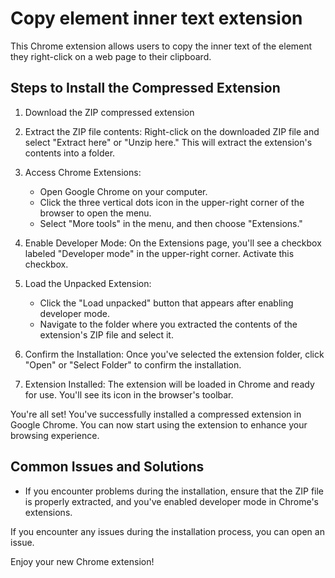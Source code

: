 # Copy element inner text extension

This Chrome extension allows users to copy the inner text of the element they right-click on a web page to their clipboard.

## Steps to Install the Compressed Extension

1. Download the ZIP compressed extension

2. Extract the ZIP file contents: Right-click on the downloaded ZIP file and select "Extract here" or "Unzip here." This will extract the extension's contents into a folder.

3. Access Chrome Extensions:
   - Open Google Chrome on your computer.
   - Click the three vertical dots icon in the upper-right corner of the browser to open the menu.
   - Select "More tools" in the menu, and then choose "Extensions."

4. Enable Developer Mode: On the Extensions page, you'll see a checkbox labeled "Developer mode" in the upper-right corner. Activate this checkbox.

5. Load the Unpacked Extension:
   - Click the "Load unpacked" button that appears after enabling developer mode.
   - Navigate to the folder where you extracted the contents of the extension's ZIP file and select it.

6. Confirm the Installation: Once you've selected the extension folder, click "Open" or "Select Folder" to confirm the installation.

7. Extension Installed: The extension will be loaded in Chrome and ready for use. You'll see its icon in the browser's toolbar.

You're all set! You've successfully installed a compressed extension in Google Chrome. You can now start using the extension to enhance your browsing experience.

## Common Issues and Solutions

- If you encounter problems during the installation, ensure that the ZIP file is properly extracted, and you've enabled developer mode in Chrome's extensions.

If you encounter any issues during the installation process, you can open an issue.

Enjoy your new Chrome extension!
